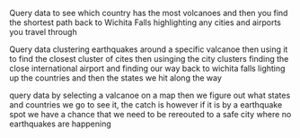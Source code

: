 Query data to see which country has the most volcanoes and then you find the shortest path back to Wichita Falls highlighting any cities and airports you travel through



Query data clustering earthquakes around a specific valcanoe then using it to find the closest cluster of cites then usinging the city clusters finding the close international airport and finding our way back to wichita falls lighting up the countries and then the states we hit along the way



query data by selecting a valcanoe on a map then we figure out what states and countries we go to see it, the catch is however if it is by a earthquake spot we have a chance that we need to be rereouted to a safe city where no earthquakes are happening
